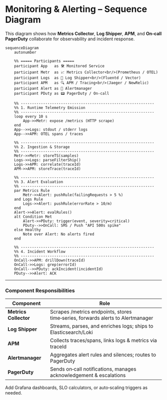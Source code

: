 
# Monitoring & Alerting – Sequence Diagram

This diagram shows how **Metrics Collector**, **Log Shipper**, **APM**, and **On‑call PagerDuty** collaborate for observability and incident response.

```mermaid
sequenceDiagram
    autonumber

    %% ===== Participants =====
    participant App   as 🛠️ Monitored Service
    participant Metr  as 📈 Metrics Collector<br/>(Prometheus / OTEL)
    participant Logs  as 📑 Log Shipper<br/>(Fluentd / Vector)
    participant APM   as 🔍 APM / Tracing<br/>(Jaeger / NewRelic)
    participant Alert as 🚨 Alertmanager
    participant PDuty as 📟 PagerDuty / On‑call

    %% ------------------------------------------------------------
    %% 1. Runtime Telemetry Emission
    %% ------------------------------------------------------------
    loop every 10 s
        App->>Metr: expose /metrics (HTTP scrape)
    end
    App-->>Logs: stdout / stderr logs
    App-->>APM: OTEL spans / traces

    %% ------------------------------------------------------------
    %% 2. Ingestion & Storage
    %% ------------------------------------------------------------
    Metr->>Metr: storeTS(samples)
    Logs->>Logs: parseFilterShip()
    Logs->>APM: correlate(traceId)
    APM->>APM: storeTrace(traceId)

    %% ------------------------------------------------------------
    %% 3. Alert Evaluation
    %% ------------------------------------------------------------
    par Metrics Rule
        Metr->>Alert: pushRule(failingRequests > 5 %)
    and Logs Rule
        Logs->>Alert: pushRule(errorRate > 10/m)
    end
    Alert->>Alert: evalRules()
    alt Condition Met
        Alert->>PDuty: trigger(event, severity=critical)
        PDuty-->>OnCall: SMS / Push "API 500s spike"
    else Healthy
        Note over Alert: No alerts fired
    end

    %% ------------------------------------------------------------
    %% 4. Incident Workflow
    %% ------------------------------------------------------------
    OnCall->>APM: drillDown(traceId)
    OnCall->>Logs: grep(errorId)
    OnCall-->>PDuty: ackIncident(incidentId)
    PDuty-->>Alert: ACK
```

---

### Component Responsibilities

| Component | Role |
|-----------|------|
| **Metrics Collector** | Scrapes /metrics endpoints, stores time‑series, forwards alerts to Alertmanager |
| **Log Shipper** | Streams, parses, and enriches logs; ships to Elasticsearch/Loki |
| **APM** | Collects traces/spans, links logs & metrics via traceId |
| **Alertmanager** | Aggregates alert rules and silences; routes to PagerDuty |
| **PagerDuty** | Sends on‑call notifications, manages acknowledgement & escalations |

Add Grafana dashboards, SLO calculators, or auto‑scaling triggers as needed.
